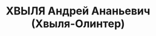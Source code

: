 ---
title: ХВЫЛЯ Андрей Ананьевич (Хвыля-Олинтер)
description: "Род. в 1898, Черновицкая обл., Новоселицкий р-н, с. Рынгач, украинец,\
  \ обр.: высшее, член ВКП(б). Проживал: Киев, ул. Чудновского, д. 5, кв. 12. Начальник\
  \ Управления искусств при СНК УССР \n  Арестован 13.08.1937. Обв. в участии в националистической\
  \ к.-р. организации. Приговор: ВК ВС СССР, 08.02.1938 – ВМН. Расстрелян 10.02.1938,\
  \ г.Москва. \n  Реабилитирован ВК ВС СССР сентябрь 1956"
---